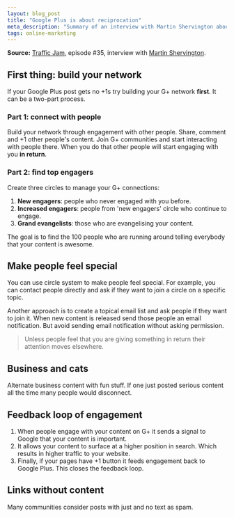 ```yaml
---
layout: blog_post
title: "Google Plus is about reciprocation"
meta_description: "Summary of an interview with Martin Shervington about engaing with people on Google Plus and promoting your content."
tags: online-marketing
---
```


**Source:** [Traffic Jam](http://www.veravo.com/trafficjam/google-plus-circle-strategies-martin-shervington/), episode #35, interview with <a href='http://www.martinshervington.com/'>Martin Shervington</a>.

## First thing: build your network

If your Google Plus post gets no +1s try building your G+ network **first**. It can be a two-part process.

### Part 1: connect with people

Build your network through engagement with other people. Share, comment and +1 other people's content. Join G+ communities and start interacting with people there. When you do that other people will start engaging with you **in return**.

### Part 2: find top engagers

Create three circles to manage your G+ connections:

1. **New engagers**: people who never engaged with you before.
1. **Increased engagers**: people from 'new engagers' circle who continue to engage.
1. **Grand evangelists**: those who are evangelising your content.

The goal is to find the 100 people who are running around telling everybody that your content is awesome.

## Make people feel special

You can use circle system to make people feel special. For example, you can contact people directly and ask if they want to join a circle on a specific topic.

Another approach is to create a topical email list and ask people if they want to join it. When new content is released send those people an email notification. But avoid sending email notification without asking permission.

> Unless people feel that you are giving something in return their attention moves elsewhere.

## Business and cats

Alternate business content with fun stuff. If one just posted serious content all the time many people would disconnect.

## Feedback loop of engagement

1. When people engage with your content on G+ it sends a signal to Google that your content is important.
1. It allows your content to surface at a higher position in search. Which results in higher traffic to your website.
1. Finally, if your pages have +1 button it feeds engagement back to Google Plus. This closes the feedback loop.

## Links without content

Many communities consider posts with just and no text as spam.